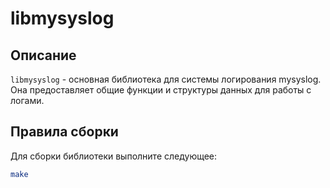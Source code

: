# libmysyslog

## Описание
`libmysyslog` - основная библиотека для системы логирования mysyslog. Она предоставляет общие функции и структуры данных для работы с логами.

## Правила сборки
Для сборки библиотеки выполните следующее:
```bash
make

